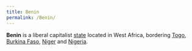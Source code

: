 ```yaml
---
title: Benin
permalink: /Benin/
---
```


**Benin** is a liberal capitalist [state](List_of_States "wikilink")
located in West Africa, bordering [Togo](Togo "wikilink"), [Burkina
Faso](Burkina_Faso "wikilink"), [Niger](Niger "wikilink") and
[Nigeria](Nigeria "wikilink").